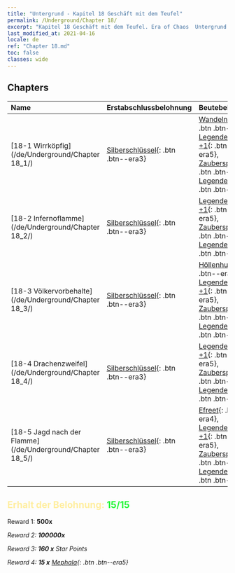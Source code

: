 ```yaml
---
title: "Untergrund - Kapitel 18 Geschäft mit dem Teufel"
permalink: /Underground/Chapter 18/
excerpt: "Kapitel 18 Geschäft mit dem Teufel. Era of Chaos  Untergrund - Kapitel 18. Geschäft mit dem Teufel"
last_modified_at: 2021-04-16
locale: de
ref: "Chapter 18.md"
toc: false
classes: wide
---
```


## Chapters

  | Name |  Erstabschlussbelohnung | Beutebelohnung |
  |:------------|:------------|:------------| 
  | [18-1 Wirrköpfig](/de/Underground/Chapter 18_1/) | [Silberschlüssel](/de/Items/con_693/){: .btn .btn--era3} | [Wandelnde Tote](/de/Items/unt_209/){: .btn .btn--era3}, [Legendenzertifikat +1](/de/Items/mat_74/){: .btn .btn--era5}, [Zauberspruchrollen](/de/Items/con_694/){: .btn .btn--era3}, [Legendenzertifikat](/de/Items/mat_67/){: .btn .btn--era5} |
  | [18-2 Infernoflamme](/de/Underground/Chapter 18_2/) | [Silberschlüssel](/de/Items/con_693/){: .btn .btn--era3} | [Legendenzertifikat +1](/de/Items/mat_74/){: .btn .btn--era5}, [Zauberspruchrollen](/de/Items/con_694/){: .btn .btn--era3}, [Legendenzertifikat](/de/Items/mat_67/){: .btn .btn--era5} |
  | [18-3 Völkervorbehalte](/de/Underground/Chapter 18_3/) | [Silberschlüssel](/de/Items/con_693/){: .btn .btn--era3} | [Höllenhund](/de/Items/unt_228/){: .btn .btn--era4}, [Legendenzertifikat +1](/de/Items/mat_74/){: .btn .btn--era5}, [Zauberspruchrollen](/de/Items/con_694/){: .btn .btn--era3}, [Legendenzertifikat](/de/Items/mat_67/){: .btn .btn--era5} |
  | [18-4 Drachenzweifel](/de/Underground/Chapter 18_4/) | [Silberschlüssel](/de/Items/con_693/){: .btn .btn--era3} | [Legendenzertifikat +1](/de/Items/mat_74/){: .btn .btn--era5}, [Zauberspruchrollen](/de/Items/con_694/){: .btn .btn--era3}, [Legendenzertifikat](/de/Items/mat_67/){: .btn .btn--era5} |
  | [18-5 Jagd nach der Flamme](/de/Underground/Chapter 18_5/) | [Silberschlüssel](/de/Items/con_693/){: .btn .btn--era3} | [Efreet](/de/Items/unt_231/){: .btn .btn--era4}, [Legendenzertifikat +1](/de/Items/mat_74/){: .btn .btn--era5}, [Zauberspruchrollen](/de/Items/con_694/){: .btn .btn--era3}, [Legendenzertifikat](/de/Items/mat_67/){: .btn .btn--era5} |


## <span style="color: #ffeea0">Erhalt der Belohnung: </span><span style="color: #27f73a">15/15</span>

 Reward 1:  **500x** <i class="fas fa-gem"/>

 Reward 2:  **100000x** <i class="fas fa-coins"/>

 Reward 3: **160 x** Star Points

 Reward 4: **15 x** [Mephala](/de/Items/her_367/){: .btn .btn--era5}

